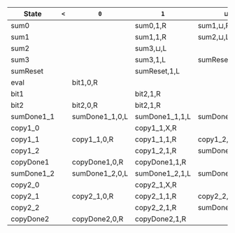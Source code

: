 | State        | `<`       | `0`         | `1`         | `⊔`         | `A`         | `B`         | `C`         | `D`         | `E`         | `F`         | `G`         | `H`         | `X`         |
|--------------|-----------|-------------|-------------|-------------|-------------|-------------|-------------|-------------|-------------|-------------|-------------|-------------|-------------|
| sum0         |           |             | sum0,1,R    | sum1,⊔,R    |             |             |             |             |             |             |             |             |             |
| sum1         |           |             | sum1,1,R    | sum2,⊔,L    |             |             |             |             |             |             |             |             |             |
| sum2         |           |             | sum3,⊔,L    |             |             |             |             |             |             |             |             |             |             |
| sum3         |           |             | sum3,1,L    | sumReset,1,L|             |             |             |             |             |             |             |             |             |
| sumReset     |           |             | sumReset,1,L|             | sumDone1_2,G,L |             |             |             |             |             | sumDone1_1,G,L | sumDone1_3,G,L |             |
| eval         |           | bit1,0,R    |             |             |             |             |             |             |             |             |             |             |             |
| bit1         |           |             | bit2,1,R    |             |             | bit1,B,R    |             |             |             |             |             |             |             |
| bit2         |           | bit2,0,R    | bit2,1,R    |             |             | bit2,B,R    | bit2,C,R    | bit2,D,R    | bit2,E,R    | bit2,F,R    | sum0,G,R    |             | bit2,X,R    |
| sumDone1_1   |           | sumDone1_1,0,L | sumDone1_1,1,L | sumDone1_1,⊔,L |             |             | sumDone1_1,C,R | sumDone1_1,D,L | sumDone1_1,E,L | sumDone1_1,F,L | sumDone1_1,G,L |             | sumDone1_1,X,L |
| copy1_0      |           |             | copy1_1,X,R |             |             |             | copyDone1,C,R | copy1_0,D,L |             |             |             |             | copy1_0,X,L |
| copy1_1      |           | copy1_1,0,R | copy1_1,1,R | copy1_2,⊔,R |             | copy1_1,B,R | copy1_1,C,R | copy1_1,D,R | copy1_1,E,R | copy1_1,F,R | copy1_1,G,R |             | copy1_1,X,R |
| copy1_2      |           |             | copy1_2,1,R | sumDone1_1,1,L |             |             |             |             |             |             |             |             |             |
| copyDone1    |           | copyDone1,0,R | copyDone1,1,R |             |             | copyDone1,B,R | copyDone1,C,R | copyDone1,D,R | copyDone1,E,R | copyDone1,F,R | sum0,A,R    |             | copyDone1,X,R |
| sumDone1_2   |           | sumDone1_2,0,L | sumDone1_2,1,L | sumDone1_2,⊔,L |             |             |             |             | sumDone1_2,E,L | sumDone1_2,F,L | sumDone1_2,G,L |             | sumDone1_2,X,L |
| copy2_0      |           |             | copy2_1,X,R |             |             |             |             | copyDone2,D,R |             |             |             |             | copy2_0,X,L |
| copy2_1      |           | copy2_1,0,R | copy2_1,1,R | copy2_2,⊔,R |             | copy2_1,B,R | copy2_1,C,R | copy2_1,D,R | copy2_1,E,R | copy2_1,F,R | copy2_1,G,R |             | copy2_1,X,R |
| copy2_2      |           |             | copy2_2,1,R | sumDone1_2,1,L |             |             |             |             |             |             |             |             |             |
| copyDone2    |           | copyDone2,0,R | copyDone2,1,R |             |             | copyDone2,B,R | copyDone2,C,R | copyDone2,D,R | copyDone2,E,R | copyDone2,F,R | sum0,H,R    |             | copyDone2,X,R |

